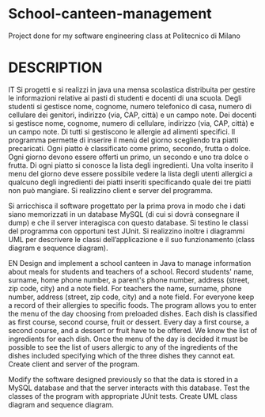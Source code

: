 # School-canteen-management
Project done for my software engineering class at Politecnico di Milano

# DESCRIPTION
IT
Si progetti e si realizzi in java una mensa scolastica distribuita per gestire le informazioni relative ai pasti di studenti e docenti di una scuola. 
Degli studenti si gestisce nome, cognome, numero telefonico di casa, numero di cellulare dei genitori, indirizzo (via, CAP, città) e un campo note. 
Dei docenti si gestisce nome, cognome, numero di cellulare, indirizzo (via, CAP, città) e un campo note.
Di tutti si gestiscono le allergie ad alimenti specifici.
Il programma permette di inserire il menù del giorno scegliendo tra piatti precaricati. Ogni piatto è classificato come primo, secondo, frutta o dolce. Ogni giorno devono essere offerti un primo, un secondo e uno tra dolce o frutta. Di ogni piatto si conosce la lista degli ingredienti.
Una volta inserito il menu del giorno deve essere possibile vedere la lista degli utenti allergici a qualcuno degli ingredienti dei piatti inseriti specificando quale dei tre piatti non può mangiare. 
Si realizzino client e server del programma.

Si arricchisca il software progettato per la prima prova in modo che i dati siano memorizzati in un database MySQL (di cui si dovrà consegnare il dump) e che il server interagisca con questo database.
Si testino le classi del programma con opportuni test JUnit.
Si realizzino inoltre i diagrammi UML per descrivere le classi dell’applicazione e il suo funzionamento (class diagram e sequence diagram).


EN
Design and implement a school canteen in Java to manage information about meals for students and teachers of a school.
Record students' name, surname, home phone number, a parent's phone number, address (street, zip code, city) and a note field.
For teachers the name, surname, phone number, address (street, zip code, city) and a note field.
For everyone keep a record of their allergies to specific foods.
The program allows you to enter the menu of the day choosing from preloaded dishes. Each dish is classified as first course, second course, fruit or dessert. Every day a first course, a second course, and a dessert or fruit have to be offered. We know the list of ingredients for each dish.
Once the menu of the day is decided it must be possible to see the list of users allergic to any of the ingredients of the dishes included specifying which of the three dishes they cannot eat.
Create client and server of the program.

Modify the software designed previously so that the data is stored in a MySQL database and that the server interacts with this database.
Test the classes of the program with appropriate JUnit tests.
Create UML class diagram and sequence diagram.
